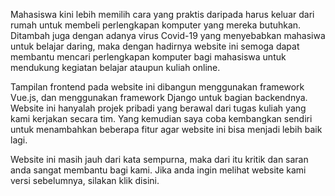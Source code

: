 Mahasiswa kini lebih memilih cara yang praktis daripada harus keluar dari rumah untuk membeli perlengkapan komputer yang mereka butuhkan.
Ditambah juga dengan adanya virus Covid-19 yang menyebabkan mahasiwa untuk belajar daring, maka dengan hadirnya website ini semoga
dapat membantu mencari perlengkapan komputer bagi mahasiswa untuk mendukung kegiatan belajar ataupun kuliah online.

Tampilan frontend pada website ini dibangun menggunakan framework Vue.js, dan menggunakan framework Django untuk bagian
backendnya. Website ini hanyalah projek pribadi yang berawal dari tugas kuliah yang kami kerjakan secara tim. Yang kemudian
saya coba kembangkan sendiri untuk menambahkan beberapa fitur agar website ini bisa menjadi lebih baik lagi.

Website ini masih jauh dari kata sempurna, maka dari itu kritik dan saran anda sangat membantu bagi kami.
Jika anda ingin melihat website kami versi sebelumnya, silakan klik disini.
